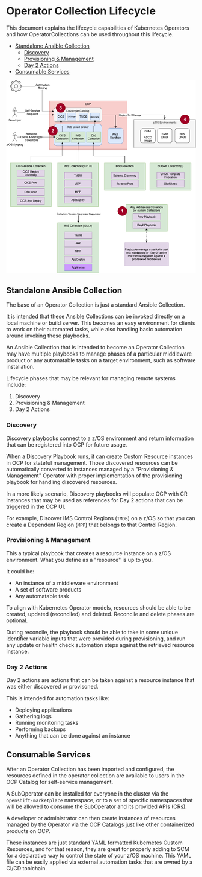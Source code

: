 # Operator Collection Lifecycle <!-- omit from toc -->
This document explains the lifecycle capabilities of Kubernetes Operators and how OperatorCollections can be used throughout this lifecycle.

- [Standalone Ansible Collection](#standalone-ansible-collection)
  - [Discovery](#discovery)
  - [Provisioning \& Management](#provisioning--management)
  - [Day 2 Actions](#day-2-actions)
- [Consumable Services](#consumable-services)

![Collection Lifecycle](images/collection-lifecycle.png)

## Standalone Ansible Collection
The base of an Operator Collection is just a standard Ansible Collection. 

It is intended that these Ansible Collections can be invoked directly on a local machine or build server. This becomes an easy environment for clients to work on their automated tasks, while also handling basic automation around invoking these playbooks. 

An Ansible Collection that is intended to become an Operator Collection may have multiple playbooks to manage phases of a particular middleware product or any automatable tasks on a target environment, such as software installation.

Lifecycle phases that may be relevant for managing remote systems include:
1. Discovery
1. Provisioning & Management
1. Day 2 Actions

### Discovery
Discovery playbooks connect to a z/OS environment and return information that can be registered into OCP for future usage. 

When a Discovery Playbook runs, it can create Custom Resource instances in OCP for stateful management. Those discovered resources can be automatically converted to instances managed by a "Provisioning & Management" Operator with proper implementation of the provisioning playbook for handling discovered resources.

In a more likely scenario, Discovery playbooks will populate OCP with CR instances that may be used as references for Day 2 actions that can be triggered in the OCP UI.

For example, Discover IMS Control Regions (`TMDB`) on a z/OS so that you can create a Dependent Region (`MPP`) that belongs to that Control Region.

### Provisioning & Management
This a typical playbook that creates a resource instance on a z/OS environment. What you define as a "resource" is up to you. 

It could be:
- An instance of a middleware environment
- A set of software products
- Any automatable task

To align with Kubernetes Operator models, resources should be able to be created, updated (reconciled) and deleted. Reconcile and delete phases are optional. 

During reconcile, the playbook should be able to take in some unique identifier variable inputs that were provided during provisioning, and run any update or health check automation steps against the retrieved resource instance.

### Day 2 Actions
Day 2 actions are actions that can be taken against a resource instance that was either discovered or provisoned. 

This is intended for automation tasks like:
- Deploying applications
- Gathering logs
- Running monitoring tasks
- Performing backups
- Anything that can be done against an instance


## Consumable Services
After an Operator Collection has been imported and configured, the resources defined in the operator collection are available to users in the OCP Catalog for self-service management.

A SubOperator can be installed for everyone in the cluster via the `openshift-marketplace` namespace, or to a set of specific namespaces that will be allowed to consume the SubOperator and its provided APIs (CRs).

A developer or administrator can then create instances of resources managed by the Operator via the OCP Catalogs just like other containerized products on OCP.

These instances are just standard YAML formatted Kubernetes Custom Resources, and for that reason, they are great for properly adding to SCM for a declarative way to control the state of your z/OS machine. This YAML file can be easily applied via external automation tasks that are owned by a CI/CD toolchain. 